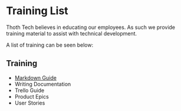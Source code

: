 # Training List

Thoth Tech believes in educating our employees. As such we provide training material to assist with technical development.

A list of training can be seen below:

## Training

- [Markdown Guide](markdown-guide.md)
- Writing Documentation
- Trello Guide
- Product Epics
- User Stories
